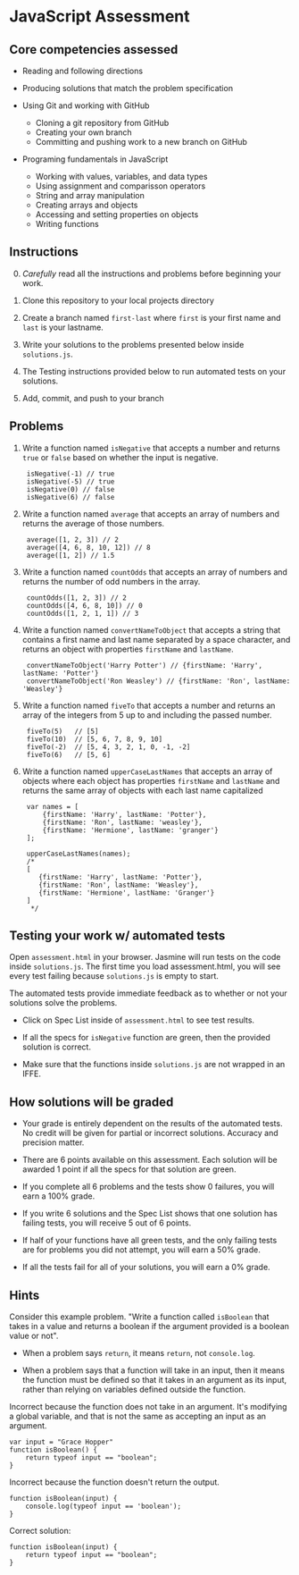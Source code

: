 # JavaScript Assessment

## Core competencies assessed

- Reading and following directions
- Producing solutions that match the problem specification
- Using Git and working with GitHub
    - Cloning a git repository from GitHub
    - Creating your own branch
    - Committing and pushing work to a new branch on GitHub

- Programing fundamentals in JavaScript
    - Working with values, variables, and data types
    - Using assignment and comparisson operators
    - String and array manipulation
    - Creating arrays and objects
    - Accessing and setting properties on objects
    - Writing functions

## Instructions

0. *Carefully* read all the instructions and problems before beginning your work.

1. Clone this repository to your local projects directory

1. Create a branch named `first-last` where `first` is your first name and `last` is your lastname.

1. Write your solutions to the problems presented below inside `solutions.js`.

1. The Testing instructions provided below to run automated tests on your solutions.

1. Add, commit, and push to your branch

## Problems

1. Write a function named `isNegative` that accepts a number and returns `true` or `false` based on whether the input is negative.

        isNegative(-1) // true
        isNegative(-5) // true
        isNegative(0) // false
        isNegative(6) // false

2. Write a function named `average` that accepts an array of numbers and returns
   the average of those numbers.

        average([1, 2, 3]) // 2
        average([4, 6, 8, 10, 12]) // 8
        average([1, 2]) // 1.5

3. Write a function named `countOdds` that accepts an array of numbers and
   returns the number of odd numbers in the array.

        countOdds([1, 2, 3]) // 2
        countOdds([4, 6, 8, 10]) // 0
        countOdds([1, 2, 1, 1]) // 3

4. Write a function named `convertNameToObject` that accepts a string that
   contains a first name and last name separated by a space character, and returns an
   object with properties `firstName` and `lastName`.

        convertNameToObject('Harry Potter') // {firstName: 'Harry', lastName: 'Potter'}
        convertNameToObject('Ron Weasley') // {firstName: 'Ron', lastName: 'Weasley'}

5. Write a function named `fiveTo` that accepts a number and returns an array of
   the integers from 5 up to and including the passed number.

        fiveTo(5)   // [5]
        fiveTo(10)  // [5, 6, 7, 8, 9, 10]
        fiveTo(-2)  // [5, 4, 3, 2, 1, 0, -1, -2] 
        fiveTo(6)   // [5, 6]
   
6. Write a function named `upperCaseLastNames` that accepts an array of objects
   where each object has properties `firstName` and `lastName` and returns the
   same array of objects with each last name capitalized

        var names = [
            {firstName: 'Harry', lastName: 'Potter'},
            {firstName: 'Ron', lastName: 'weasley'},
            {firstName: 'Hermione', lastName: 'granger'}
        ];

        upperCaseLastNames(names);
        /*
        [
           {firstName: 'Harry', lastName: 'Potter'},
           {firstName: 'Ron', lastName: 'Weasley'},
           {firstName: 'Hermione', lastName: 'Granger'}
        ]
         */

## Testing your work w/ automated tests

Open `assessment.html` in your browser. Jasmine will run tests on the code inside `solutions.js`. The first time you load assessment.html, you will see every test failing because `solutions.js` is empty to start. 

The automated tests provide immediate feedback as to whether or not your solutions solve the problems.

- Click on Spec List inside of `assessment.html` to see test results.

- If all the specs for `isNegative` function are green, then the provided solution is correct.

- Make sure that the functions inside `solutions.js` are not wrapped in an IFFE.

## How solutions will be graded

- Your grade is entirely dependent on the results of the automated tests. No credit will be given for partial or incorrect solutions. Accuracy and precision matter.

- There are 6 points available on this assessment. Each solution will be awarded 1 point if all the specs for that solution are green. 

- If you complete all 6 problems and the tests show 0 failures, you will earn a 100% grade.

- If you write 6 solutions and the Spec List shows that one solution has failing tests, you will receive 5 out of 6 points.

- If half of your functions have all green tests, and the only failing tests are for problems you did not attempt, you will earn a 50% grade.

- If all the tests fail for all of your solutions, you will earn a 0% grade.

## Hints

Consider this example problem. "Write a function called `isBoolean` that takes in a value and returns a boolean if the argument provided is a boolean value or not".

- When a problem says `return`, it means `return`, not `console.log`. 

- When a problem says that a function will take in an input, then it means the function must be defined so that it takes in an argument as its input, rather than relying on variables defined outside the function.

Incorrect because the function does not take in an argument. It's modifying a global variable, and that is not the same as accepting an input as an argument.
    
    var input = "Grace Hopper"
    function isBoolean() {
        return typeof input == "boolean";
    }

Incorrect because the function doesn't return the output.
    
    function isBoolean(input) {
        console.log(typeof input == 'boolean');
    }

Correct solution:
    
    function isBoolean(input) {
        return typeof input == "boolean";
    }

